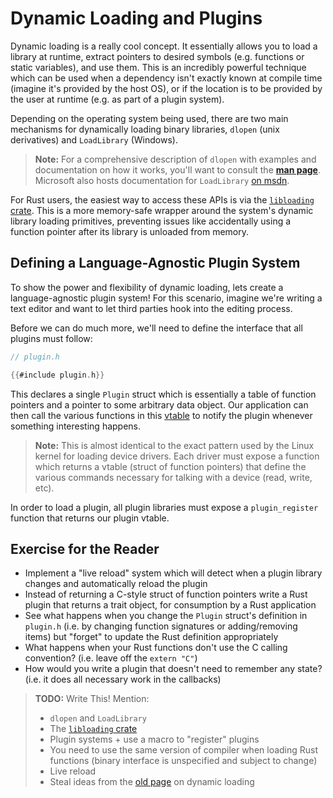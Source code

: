 # Dynamic Loading and Plugins

Dynamic loading is a really cool concept. It essentially allows you to load a
library at runtime, extract pointers to desired symbols (e.g. functions or
static variables), and use them. This is an incredibly powerful technique which
can be used when a dependency isn't exactly known at compile time (imagine it's
provided by the host OS), or if the location is to be provided by the user at
runtime (e.g. as part of a plugin system).

Depending on the operating system being used, there are two main mechanisms for
dynamically loading binary libraries, `dlopen` (unix derivatives) and
`LoadLibrary` (Windows).

> **Note:** For a comprehensive description of `dlopen` with examples and 
> documentation on how it works, you'll want to consult the **[man page]**.
> Microsoft also hosts documentation for `LoadLibrary` [on msdn].

For Rust users, the easiest way to access these APIs is via the 
[`libloading` crate]. This is a more memory-safe wrapper around the system's
dynamic library loading primitives, preventing issues like accidentally using
a function pointer after its library is unloaded from memory.

## Defining a Language-Agnostic Plugin System

To show the power and flexibility of dynamic loading, lets create a 
language-agnostic plugin system! For this scenario, imagine we're writing a
text editor and want to let third parties hook into the editing process.

Before we can do much more, we'll need to define the interface that all plugins
must follow:

```c
// plugin.h

{{#include plugin.h}}
```

This declares a single `Plugin` struct which is essentially a table of function
pointers and a pointer to some arbitrary data object. Our application can then
call the various functions in this [vtable] to notify the plugin whenever
something interesting happens.

> **Note:** This is almost identical to the exact pattern used by the Linux
> kernel for loading device drivers. Each driver must expose a function which
> returns a vtable (struct of function pointers) that define the various
> commands necessary for talking with a device (read, write, etc).

In order to load a plugin, all plugin libraries must expose a `plugin_register`
function that returns our plugin vtable.

## Exercise for the Reader

- Implement a "live reload" system which will detect when a plugin library
  changes and automatically reload the plugin
- Instead of returning a C-style struct of function pointers write a Rust 
  plugin that returns a trait object, for consumption by a Rust application
- See what happens when you change the `Plugin` struct's definition in 
  `plugin.h` (i.e. by changing function signatures or adding/removing items) 
  but "forget" to update the Rust definition appropriately
- What happens when your Rust functions don't use the C calling convention?
  (i.e. leave off the `extern "C"`)
- How would you write a plugin that doesn't need to remember any state? (i.e.
  it does all necessary work in the callbacks)

> **TODO:** Write This! Mention:
>
> - `dlopen` and `LoadLibrary`
> - The [`libloading` crate]
> - Plugin systems + use a macro to "register" plugins
> - You need to use the same version of compiler when loading Rust functions
>   (binary interface is unspecified and subject to change)
> - Live reload
> - Steal ideas from the [old page] on dynamic loading


[`libloading` crate]: https://github.com/nagisa/rust_libloading
[old page]: https://github.com/Michael-F-Bryan/rust-ffi-guide/blob/80e56e297a8f17d3a722ac83bab6701ef1850567/book/dynamic_loading.md
[man page]: https://linux.die.net/man/3/dlopen
[on msdn]: https://msdn.microsoft.com/en-us/library/windows/desktop/ms684175(v=vs.85).aspx
[vtable]: https://en.wikipedia.org/wiki/Virtual_method_table
